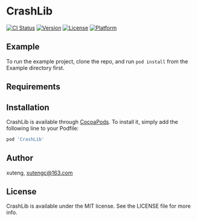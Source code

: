# CrashLib

[![CI Status](https://img.shields.io/travis/xuteng/CrashLib.svg?style=flat)](https://travis-ci.org/xuteng/CrashLib)
[![Version](https://img.shields.io/cocoapods/v/CrashLib.svg?style=flat)](https://cocoapods.org/pods/CrashLib)
[![License](https://img.shields.io/cocoapods/l/CrashLib.svg?style=flat)](https://cocoapods.org/pods/CrashLib)
[![Platform](https://img.shields.io/cocoapods/p/CrashLib.svg?style=flat)](https://cocoapods.org/pods/CrashLib)

## Example

To run the example project, clone the repo, and run `pod install` from the Example directory first.

## Requirements

## Installation

CrashLib is available through [CocoaPods](https://cocoapods.org). To install
it, simply add the following line to your Podfile:

```ruby
pod 'CrashLib'
```

## Author

xuteng, xutengc@163.com

## License

CrashLib is available under the MIT license. See the LICENSE file for more info.
